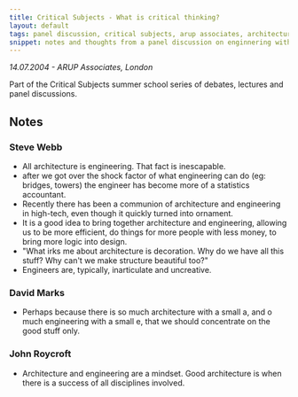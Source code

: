 ```yaml
---
title: Critical Subjects - What is critical thinking?
layout: default
tags: panel discussion, critical subjects, arup associates, architecture, engineering
snippet: notes and thoughts from a panel discussion on enginnering with Steve Webb, Paul Reeves, David Marks and John Roycroft
---
```


*14.07.2004 - ARUP Associates, London*

Part of the Critical Subjects summer school series of debates, lectures and
panel discussions.

## Notes

### Steve Webb

* All architecture is engineering. That fact is inescapable.
* after we got over the shock factor of what engineering can do (eg: bridges,
  towers) the engineer has become more of a statistics accountant.
* Recently there has been a communion of architecture and engineering in
  high-tech, even though it quickly turned into ornament.
* It is a good idea to bring together architecture and engineering, allowing us
  to be more efficient, do things for more people with less money, to bring
  more logic into design.
* "What irks me about architecture is decoration. Why do we have all this
  stuff? Why can't we make structure beautiful too?"
* Engineers are, typically, inarticulate and uncreative.

### David Marks

* Perhaps because there is so much architecture with a small a, and o much
  engineering with a small e, that we should concentrate on the good stuff only.

### John Roycroft

* Architecture and engineering are a mindset. Good architecture is when there is
  a success of all disciplines involved.
